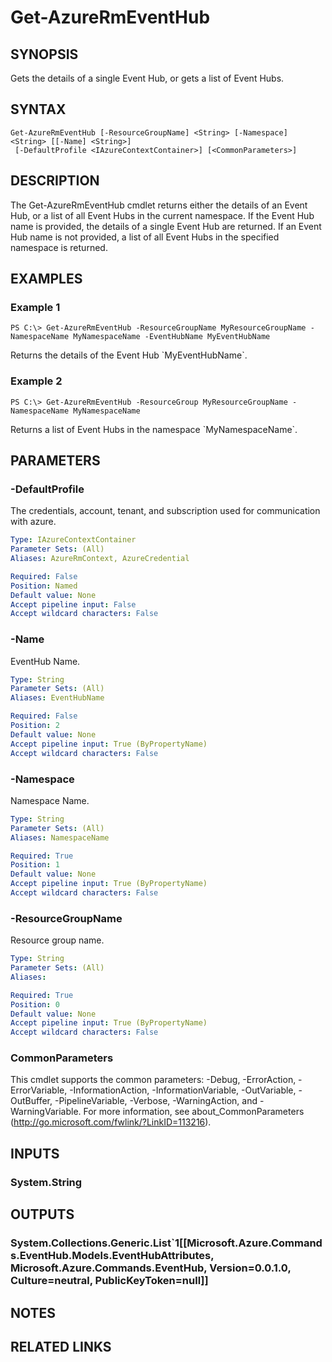 ﻿---
external help file: Microsoft.Azure.Commands.EventHub.dll-Help.xml
Module Name: AzureRM
online help: https://docs.microsoft.com/en-us/powershell/module/azurerm.eventhub/get-azurermeventhub
schema: 2.0.0
---

# Get-AzureRmEventHub

## SYNOPSIS
Gets the details of a single Event Hub, or gets a list of Event Hubs.

## SYNTAX

```
Get-AzureRmEventHub [-ResourceGroupName] <String> [-Namespace] <String> [[-Name] <String>]
 [-DefaultProfile <IAzureContextContainer>] [<CommonParameters>]
```

## DESCRIPTION
The Get-AzureRmEventHub cmdlet returns either the details of an Event Hub, or a list of all Event Hubs in the current namespace.
If the Event Hub name is provided, the details of a single Event Hub are returned.
If an Event Hub name is not provided, a list of all Event Hubs in the specified namespace is returned.

## EXAMPLES

### Example 1
```
PS C:\> Get-AzureRmEventHub -ResourceGroupName MyResourceGroupName -NamespaceName MyNamespaceName -EventHubName MyEventHubName
```

Returns the details of the Event Hub \`MyEventHubName\`.

### Example 2
```
PS C:\> Get-AzureRmEventHub -ResourceGroup MyResourceGroupName -NamespaceName MyNamespaceName
```

Returns a list of Event Hubs in the namespace \`MyNamespaceName\`.

## PARAMETERS

### -DefaultProfile
The credentials, account, tenant, and subscription used for communication with azure.

```yaml
Type: IAzureContextContainer
Parameter Sets: (All)
Aliases: AzureRmContext, AzureCredential

Required: False
Position: Named
Default value: None
Accept pipeline input: False
Accept wildcard characters: False
```

### -Name
EventHub Name.

```yaml
Type: String
Parameter Sets: (All)
Aliases: EventHubName

Required: False
Position: 2
Default value: None
Accept pipeline input: True (ByPropertyName)
Accept wildcard characters: False
```

### -Namespace
Namespace Name.

```yaml
Type: String
Parameter Sets: (All)
Aliases: NamespaceName

Required: True
Position: 1
Default value: None
Accept pipeline input: True (ByPropertyName)
Accept wildcard characters: False
```

### -ResourceGroupName
Resource group name.

```yaml
Type: String
Parameter Sets: (All)
Aliases: 

Required: True
Position: 0
Default value: None
Accept pipeline input: True (ByPropertyName)
Accept wildcard characters: False
```

### CommonParameters
This cmdlet supports the common parameters: -Debug, -ErrorAction, -ErrorVariable, -InformationAction, -InformationVariable, -OutVariable, -OutBuffer, -PipelineVariable, -Verbose, -WarningAction, and -WarningVariable. For more information, see about_CommonParameters (http://go.microsoft.com/fwlink/?LinkID=113216).

## INPUTS

### System.String

## OUTPUTS

### System.Collections.Generic.List`1[[Microsoft.Azure.Commands.EventHub.Models.EventHubAttributes, Microsoft.Azure.Commands.EventHub, Version=0.0.1.0, Culture=neutral, PublicKeyToken=null]]

## NOTES

## RELATED LINKS

